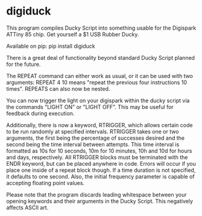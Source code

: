 # digiduck
This program compiles Ducky Script into something usable for the Digispark ATTiny 85 chip. Get yourself a $1 USB Rubber Ducky.

Available on pip: pip install digiduck

There is a great deal of functionality beyond standard Ducky Script planned for the future.

The REPEAT command can either work as usual, or it can be used with two arguments:
REPEAT 4 10 means "repeat the previous four instructions 10 times".
REPEATS can also now be nested.

You can now trigger the light on your digispark within the ducky script via the commands "LIGHT ON" or "LIGHT OFF". This may be useful for feedback during execution.

Additionally, there is now a keyword, RTRIGGER, which allows certain code to be run randomly at specified intervals. RTRIGGER takes one or two arguments, the first being the percentage of successes desired and the second being the time interval between attempts. This time interval is formatted as 10s for 10 seconds, 10m for 10 minutes, 10h and 10d for hours and days, respectively. All RTRIGGER blocks must be terminated with the ENDR keyword, but can be placed anywhere in code. Errors will occur if you place one inside of a repeat block though. If a time duration is not specified, it defaults to one second. Also, the initial frequency parameter is capable of accepting floating point values.

Please note that the program discards leading whitespace between your opening keywords and their arguments in the Ducky Script. This negatively affects ASCII art.
